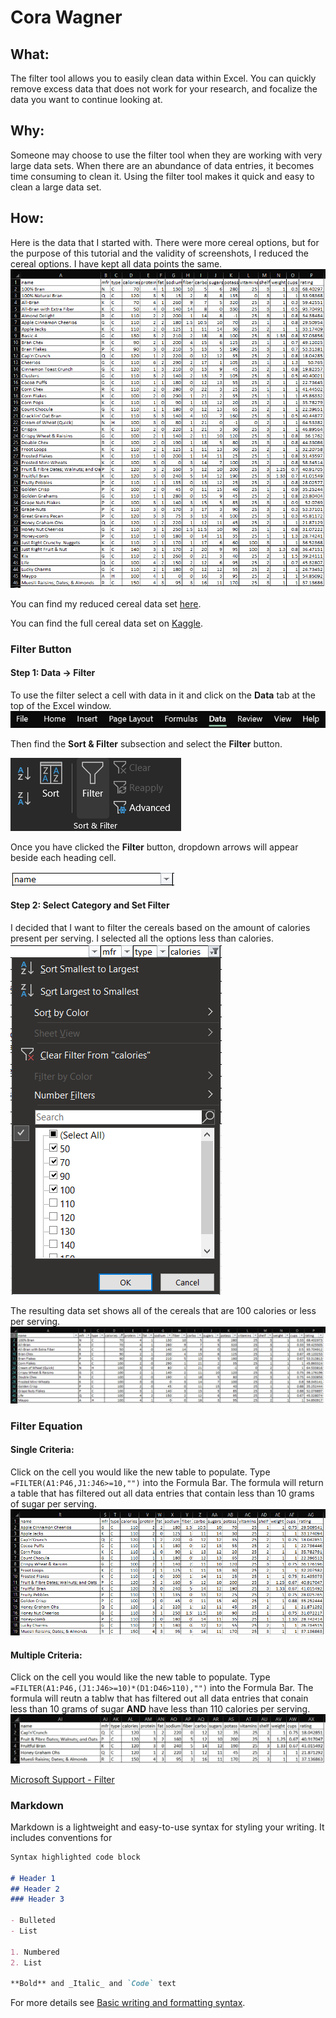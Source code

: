 # Cora Wagner

## What:
The filter tool allows you to easily clean data within Excel. You can quickly remove excess data that does not work for your research, and focalize the data you want to continue looking at.

## Why:
Someone may choose to use the filter tool when they are working with very large data sets. When there are an abundance of data entries, it becomes time consuming to clean it. Using the filter tool makes it quick and easy to clean a large data set.

## How:
Here is the data that I started with. There were more cereal options, but for the purpose of this tutorial and the validity of screenshots, I reduced the cereal options. I have kept all data points the same.
![Starting Data Set](StartingData.png)

You can find my reduced cereal data set [here](https://github.com/CoraWagner/Filter/blob/68e98fe8761e2745150774e25eca10c4593a7398/cereal.csv).

You can find the full cereal data set on [Kaggle](https://www.kaggle.com/crawford/80-cereals/version/2).

### Filter Button
#### Step 1: Data -> Filter
To use the filter select a cell with data in it and click on the **Data** tab at the top of the Excel window.
![Filter Tool Location - Image 1](Data.png)

Then find the **Sort & Filter** subsection and select the **Filter** button.

![Filter Tool Loaction - Image 2](Filter.png)

Once you have clicked the **Filter** button, dropdown arrows will appear beside each heading cell.

![Name Dropdown Arrow](Name.png)

#### Step 2: Select Category and Set Filter
I decided that I want to filter the cereals based on the amount of calories present per serving. I selected all the options less than calories.
![Category Filter](FilterCategory.png)

The resulting data set shows all of the cereals that are 100 calories or less per serving.
![Filtered Data Set](FilteredDataSet.png)

### Filter Equation
#### Single Criteria:
Click on the cell you would like the new table to populate.
Type `=FILTER(A1:P46,J1:J46>=10,"")` into the Formula Bar.
The formula will return a table that has filtered out all data entries that contain less than 10 grams of sugar per serving.
![Filtered Using Equation Single Criteria](EquationFilter1.png)

#### Multiple Criteria:
Click on the cell you would like the new table to populate.
Type `=FILTER(A1:P46,(J1:J46>=10)*(D1:D46>110),"")` into the Formula Bar.
The formula will reutn a tablw that has filtered out all data entries that conain less than 10 grams of sugar **AND** have less than 110 calories per serving.
![Filtered Using Equations Multiple Criteria](MultipleCriteria.png)


[Microsoft Support - Filter](https://support.microsoft.com/en-us/office/filter-function-f4f7cb66-82eb-4767-8f7c-4877ad80c759)


### Markdown

Markdown is a lightweight and easy-to-use syntax for styling your writing. It includes conventions for

```markdown
Syntax highlighted code block

# Header 1
## Header 2
### Header 3

- Bulleted
- List

1. Numbered
2. List

**Bold** and _Italic_ and `Code` text

```

For more details see [Basic writing and formatting syntax](https://docs.github.com/en/github/writing-on-github/getting-started-with-writing-and-formatting-on-github/basic-writing-and-formatting-syntax).
